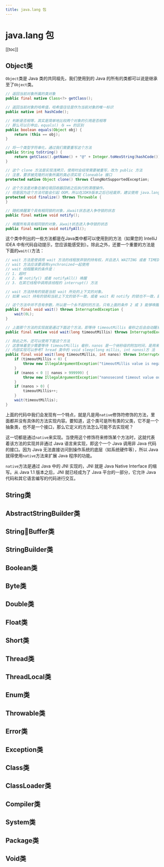 ```yaml
---
title: java.lang 包
---
```


# java.lang 包

[[toc]]

## Object类

`Object`类是 Java 类的共同祖先，我们使用到的 Java 的所有的类都可以说是继承至了`Object`类。

```java
// 返回当前对象所属的类对象
public final native Class<?> getClass();

// 返回当前对象的哈希值，哈希值往往是作为当前对象的唯一标识
public native int hashCode();

// 判断是否相等，其实是简单地比较两个对象的引用是否相等
// 那么可以引申出，equals() 与 == 的区别
public boolean equals(Object obj) {
    return (this == obj);
}

// 将一个类型字符串化，通过我们需要重写这个方法
public String toString() {
    return getClass().getName() + "@" + Integer.toHexString(hashCode());
}

// 这个 clone 方法是实现浅拷贝，使用时会经常需要被重写，改为 public 方法
// 注意，要求被克隆的对象所属的类必须实现 Cloneable 接口
protected native Object clone() throws ClongNotSupportedException;

// 这个方法是对象在被垃圾回收器回收之后执行的清理操作。
// 但是因为这个方法可能会引起 OOM，所以在JDK9版本之后已经废弃，建议使用 java.lang.ref.Cleaner 来代替
protected void finalize() throws Throwable {
}

// 随机唤醒某个具有相同锁的对象，从wait状态进入争夺锁的状态
public final native void notify();

// 唤醒所有具有相同锁的对象，从wait状态进入争夺锁的状态
public final native void notifyAll();
```

这个类中列出的一些方法都是在Java类中都可以使用到的方法（如果您的 IntelliJ IDEA 中有代码自动提示，您应该能感受到）。除此之外，还要一个重要的方法是下面的`wait()`方法：

```java
// wait 方法是使调用 wait 方法的线程放弃锁的持有权，并且进入 WAITING 或者 TIMED_WAITING 的状态
// wait 方法应该要调用synchronized一起使用
// wait 线程醒来的条件是：
// 1. 超时
// 2. 被 notify() 或者 notifyAll() 唤醒
// 3. 在其它线程中调用该线程的 interrupt() 方法

// wait 方法持有的锁是当前 wait 所处的上下文的对象。
// 如果 wait 持有的锁和当前上下文的锁不一致，或者 wait 和 notify 的锁也不一致，就会触发 InterruptedException

// 这个方法中并不含有参数，所以是一个永不超时的方法，只有上面的条件 2 或 3 能够唤醒
public final void wait() throws InterruptedException {
    wait(0L);
}

// 上面那个方法的实现就是通过下面这个方法，即等待 timeoutMillis 毫秒之后会自动醒来，当然也可以通过上述条件 2 或 3 来唤醒
public final native void wait(long timeoutMillis) throws InterruptedException;

// 除此之外，还可以使用下面这个方法
// 这意味着至少需要等待 timeoutMillis 毫秒，nanos 是一个纳秒级的附加时间，是用来微调 timeoutMillis 参数的（释放锁）
// 内部实现可以参考T hread 类中的 void sleep(long millis, int nanos)方 法
public final void wait(long timeoutMillis, int nanos) throws InterruptedException {
    if (timeoutMillis < 0) {
        throw new IllegalArgumentException("timeoutMillis value is negative");
    }
    if (nanos < 0 || nanos > 999999) {
        throw new IllegalArgumentException("nanosecond timeout value out of range");
    }
    if (nanos > 0) {
        timeoutMillis++;
    }
    wait(timeoutMillis);
}
```

上面的代码中我们会发现有一个特点，就是凡是用`native`修饰符修饰的方法，里面都并没有具体的方法实现内容。要知道，这个类可是所有类的父类，它不是一个抽象类，也不是一个接口，那么它定义的方法怎么可能不去实现呢？

这一切都是通过`native`来实现。当使用这个修饰符来修饰某个方法时，这就代表着该方法的实现并非通过 Java 语言来实现，即这个一个 Java 调用非 Java 代码的接口。因为 Java 无法直接访问到操作系统的底层（如系统硬件等），所以 Java 就得使用`native`方法来扩展 Java 程序的功能。

`native`方法是通过 Java 中的 JNI 实现的，JNI 就是 Java Native Interface 的缩写。从 Java 1.1 版本之后，JNI 就已经成为了 Java 平台的一部分，它允许 Java 代码和其它语言编写的代码进行交互。

## String类

## AbstractStringBuilder类

## StringBuffer类

## StringBuilder类

## Boolean类

## Byte类

## Double类

## Float类

## Short类

## Thread类

## ThreadLocal类

## Enum类

## Throwable类

## Error类

## Exception类

## Class类

## ClassLoader类

## Compiler类

## System类

## Package类

## Void类